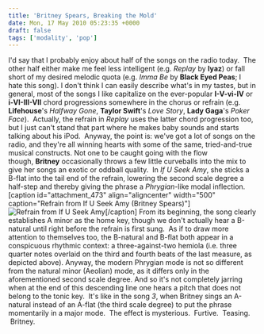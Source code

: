 ```yaml
---
title: 'Britney Spears, Breaking the Mold'
date: Mon, 17 May 2010 05:23:35 +0000
draft: false
tags: ['modality', 'pop']
---
```


I'd say that I probably enjoy about half of the songs on the radio today.  The other half either make me feel less intelligent (e.g. _Replay_ by **Iyaz**) or fall short of my desired melodic quota (e.g. _Imma Be_ by **Black Eyed Peas**; I hate this song). I don't think I can easily describe what's in my tastes, but in general, most of the songs I like capitalize on the ever-popular **I-V-vi-IV** or **i-VI-III-VII** chord progressions somewhere in the chorus or refrain (e.g. **Lifehouse**'s _Halfway Gone_, **Taylor Swift**'s _Love Story_, **Lady Gaga**'s _Poker Face_).  Actually, the refrain in _Replay_ uses the latter chord progression too, but I just can't stand that part where he makes baby sounds and starts talking about his iPod.  Anyway, the point is: we've got a lot of songs on the radio, and they're all winning hearts with some of the same, tried-and-true musical constructs. Not one to be caught going with the flow though, **Britney** occasionally throws a few little curveballs into the mix to give her songs an exotic or oddball quality.  In _If U Seek Amy_, she sticks a B-flat into the tail end of the refrain, lowering the second scale degree a half-step and thereby giving the phrase a _Phrygian_\-like modal inflection. \[caption id="attachment\_473" align="aligncenter" width="500" caption="Refrain from If U Seek Amy (Britney Spears)"\]![Refrain from If U Seek Amy](https://alexchaocom.files.wordpress.com/2021/07/f82e7-spears-ifuseekamy.png "Refrain from If U Seek Amy")\[/caption\] From its beginning, the song clearly establishes A minor as the home key, though we don't actually hear a B-natural until right before the refrain is first sung.  As if to draw more attention to themselves too, the B-natural and B-flat both appear in a conspicuous rhythmic context: a three-against-two hemiola (i.e. three quarter notes overlaid on the third and fourth beats of the last measure, as depicted above). Anyway, the modern Phrygian mode is not so different from the natural minor (Aeolian) mode, as it differs only in the aforementioned second scale degree. And so it's not completely jarring when at the end of this descending line one hears a pitch that does not belong to the tonic key.  It's like in the song _3_, when Britney sings an A-natural instead of an A-flat (the third scale degree) to put the phrase momentarily in a major mode.  The effect is mysterious.  Furtive.  Teasing.  Britney.
